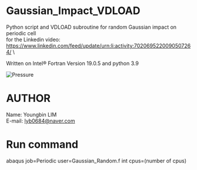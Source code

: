 # Gaussian_Impact_VDLOAD
Python script and VDLOAD subroutine for random Gaussian impact on periodic cell\
for the Linkedin video: https://www.linkedin.com/feed/update/urn:li:activity:7020695220090507264/ \

Written on Intel® Fortran Version 19.0.5 and python 3.9

![Pressure](https://github.com/YB-LIM/Gaussian_Impact_VDLOAD/assets/105615106/d8aac8c5-a742-4614-9f7e-5630d848f6b9)

# AUTHOR
Name: Youngbin LIM\
E-mail: lyb0684@naver.com

# Run command
abaqus job=Periodic user=Gaussian_Random.f int cpus=(number of cpus)
